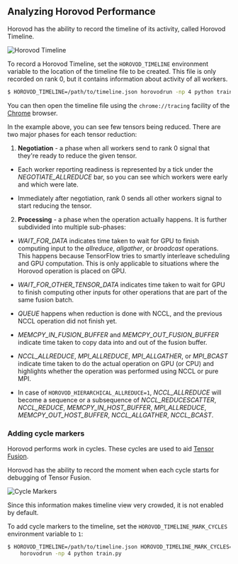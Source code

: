 ## Analyzing Horovod Performance

Horovod has the ability to record the timeline of its activity, called Horovod Timeline.

![Horovod Timeline](https://user-images.githubusercontent.com/16640218/29735271-9e148da0-89ac-11e7-9ae0-11d7a099ac89.png)

To record a Horovod Timeline, set the `HOROVOD_TIMELINE` environment variable to the location of the timeline
file to be created.  This file is only recorded on rank 0, but it contains information about activity of all workers.

```bash
$ HOROVOD_TIMELINE=/path/to/timeline.json horovodrun -np 4 python train.py
```

You can then open the timeline file using the `chrome://tracing` facility of the [Chrome](https://www.google.com/chrome/browser/) browser.

In the example above, you can see few tensors being reduced. There are two major phases for each tensor reduction:

1. **Negotiation** - a phase when all workers send to rank 0 signal that they're ready to reduce the given tensor.

* Each worker reporting readiness is represented by a tick under the *NEGOTIATE_ALLREDUCE* bar, so you can see which
workers were early and which were late.

* Immediately after negotiation, rank 0 sends all other workers signal to start reducing the tensor. 

2. **Processing** - a phase when the operation actually happens. It is further subdivided into multiple sub-phases:

* *WAIT_FOR_DATA* indicates time taken to wait for GPU to finish computing input to the *allreduce*, *allgather*, or 
 *broadcast* operations. This happens because TensorFlow tries to smartly interleave scheduling and GPU computation.
 This is only applicable to situations where the Horovod operation is placed on GPU.

* *WAIT_FOR_OTHER_TENSOR_DATA* indicates time taken to wait for GPU to finish computing other inputs for other operations
 that are part of the same fusion batch.

* *QUEUE* happens when reduction is done with NCCL, and the previous NCCL operation did not finish yet.

* *MEMCPY_IN_FUSION_BUFFER* and *MEMCPY_OUT_FUSION_BUFFER* indicate time taken to copy data into and out of the fusion 
 buffer.

* *NCCL_ALLREDUCE*, *MPI_ALLREDUCE*, *MPI_ALLGATHER*, or *MPI_BCAST* indicate time taken to do the actual operation on GPU 
 (or CPU) and highlights whether the operation was performed using NCCL or pure MPI.

* In case of `HOROVOD_HIERARCHICAL_ALLREDUCE=1`, *NCCL_ALLREDUCE* will become a sequence or a subsequence of *NCCL_REDUCESCATTER*,
*NCCL_REDUCE*, *MEMCPY_IN_HOST_BUFFER*, *MPI_ALLREDUCE*, *MEMCPY_OUT_HOST_BUFFER*, *NCCL_ALLGATHER*, *NCCL_BCAST*. 

### Adding cycle markers

Horovod performs work in cycles.  These cycles are used to aid [Tensor Fusion](tensor-fusion.md).

Horovod has the ability to record the moment when each cycle starts for debugging of Tensor Fusion.

![Cycle Markers](https://user-images.githubusercontent.com/16640218/51659458-64806100-1f5f-11e9-9a27-ba934ceec75f.png)

Since this information makes timeline view very crowded, it is not enabled by default.

To add cycle markers to the timeline, set the `HOROVOD_TIMELINE_MARK_CYCLES` environment variable to `1`:

```bash
$ HOROVOD_TIMELINE=/path/to/timeline.json HOROVOD_TIMELINE_MARK_CYCLES=1 \
    horovodrun -np 4 python train.py
```
